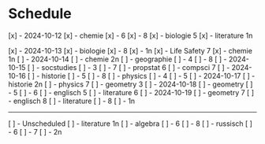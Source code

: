 # Schedule

[x] - 2024-10-12
    [x] - chemie
        [x] - 6
        [x] - 8
    [x] - biologie 5
    [x] - literature 1n
  
[x] - 2024-10-13
    [x] - biologie
        [x] - 8
        [x] - 1n
    [x] - Life Safety 7
    [x] - chemie 1n
[ ] - 2024-10-14
    [ ] - chemie 2n
    [ ] - geographie
        [ ] - 4
        [ ] - 8
[ ] - 2024-10-15
    [ ] - socstudies
        [ ] - 3
        [ ] - 7
    [ ] - propstat 6
    [ ] - compsci 7
[ ] - 2024-10-16
    [ ] - historie
        [ ] - 5
        [ ] - 8
    [ ] - physics
        [ ] - 4
        [ ] - 5
[ ] - 2024-10-17
    [ ] - historie 2n
    [ ] - physics 7
    [ ] - geometry 3
[ ] - 2024-10-18
    [ ] - geometry
        [ ] - 5
        [ ] - 6
    [ ] - englisch 5
    [ ] - literature 6
[ ] - 2024-10-19
    [ ] - geometry 7
    [ ] - englisch 8
    [ ] - literature
        [ ] - 8
        [ ] - 1n

-----

[ ] - Unscheduled
    [ ] - literature 1n
    [ ] - algebra
        [ ] - 6
        [ ] - 8
    [ ] - russisch
        [ ] - 6
        [ ] - 7
        [ ] - 2n
